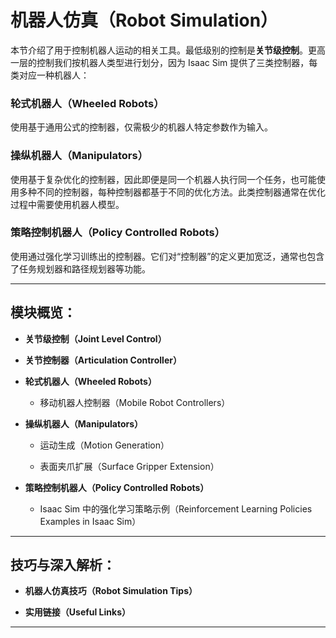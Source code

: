 
# 机器人仿真（Robot Simulation）

本节介绍了用于控制机器人运动的相关工具。最低级别的控制是**关节级控制**。更高一层的控制我们按机器人类型进行划分，因为 Isaac Sim 提供了三类控制器，每类对应一种机器人：

### 轮式机器人（Wheeled Robots）

使用基于通用公式的控制器，仅需极少的机器人特定参数作为输入。

### 操纵机器人（Manipulators）

使用基于复杂优化的控制器，因此即便是同一个机器人执行同一个任务，也可能使用多种不同的控制器，每种控制器都基于不同的优化方法。此类控制器通常在优化过程中需要使用机器人模型。

### 策略控制机器人（Policy Controlled Robots）

使用通过强化学习训练出的控制器。它们对“控制器”的定义更加宽泛，通常也包含了任务规划器和路径规划器等功能。

---

## 模块概览：

- **关节级控制（Joint Level Control）**
    
- **关节控制器（Articulation Controller）**
    
- **轮式机器人（Wheeled Robots）**
    
    - 移动机器人控制器（Mobile Robot Controllers）
        
- **操纵机器人（Manipulators）**
    
    - 运动生成（Motion Generation）
        
    - 表面夹爪扩展（Surface Gripper Extension）
        
- **策略控制机器人（Policy Controlled Robots）**
    
    - Isaac Sim 中的强化学习策略示例（Reinforcement Learning Policies Examples in Isaac Sim）
        

---

## 技巧与深入解析：

- **机器人仿真技巧（Robot Simulation Tips）**
    
- **实用链接（Useful Links）**

---
